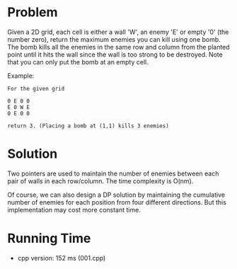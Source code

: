 # Problem

Given a 2D grid, each cell is either a wall 'W', an enemy 'E' or empty '0' (the number zero), return the maximum enemies you can kill using one bomb.
The bomb kills all the enemies in the same row and column from the planted point until it hits the wall since the wall is too strong to be destroyed.
Note that you can only put the bomb at an empty cell.

Example:

```
For the given grid

0 E 0 0
E 0 W E
0 E 0 0

return 3. (Placing a bomb at (1,1) kills 3 enemies)
```

# Solution

Two pointers are used to maintain the number of enemies between each pair of walls in each row/column. The time complexity is O(nm).

Of course, we can also design a DP solution by maintaining the cumulative number of enemies for each position from four different directions. But this implementation may cost more constant time.

# Running Time

- cpp version: 152 ms (001.cpp)
